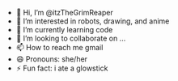 - 👋 Hi, I’m @itzTheGrimReaper
- 👀 I’m interested in robots, drawing, and anime
- 🌱 I’m currently learning code
- 💞️ I’m looking to collaborate on ...
- 📫 How to reach me gmail
- 😄 Pronouns: she/her
- ⚡ Fun fact: i ate a glowstick

<!---
itzTheGrimReaper/itzTheGrimReaper is a ✨ special ✨ repository because its `README.md` (this file) appears on your GitHub profile.
You can click the Preview link to take a look at your changes.
--->
